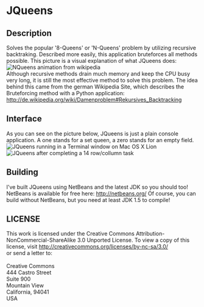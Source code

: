 JQueens
=======

Description
-----------
Solves the popular '8-Queens' or 'N-Queens' problem by utilizing recursive backtraking.
Described more easily, this application bruteforces all methods possible.
This picture is a visual explanation of what JQueens does:
![NQueens animation from wikipedia](http://upload.wikimedia.org/wikipedia/commons/1/1f/Eight-queens-animation.gif "NQueens animation from wikipedia")<br />
Although recursive methods drain much memory and keep the CPU busy very long, it is still the most effective method to solve this problem.
The idea behind this came from the german Wikipedia Site, which describes the Bruteforcing method with a Python application: http://de.wikipedia.org/wiki/Damenproblem#Rekursives_Backtracking

Interface
---------
As you can see on the picture below, JQueens is just a plain console application. A one stands for a set queen, a zero stands for an empty field.<br />
![JQueens running in a Terminal window on Mac OS X Lion](http://f.cl.ly/items/3q462m04431U3I3R1v30/Bildschirmfoto%202012-06-20%20um%2016.09.25.png "JQueens running in a Terminal window on Mac OS X Lion")
![JQueens after completing a 14 row/collumn task](http://f.cl.ly/items/332u003X1u1O250R3R43/Bildschirmfoto%202012-06-20%20um%2021.25.09.png "JQueens after the completion of a 15 row/collumn task")

Building
--------
I've built JQueens using NetBeans and the latest JDK so you should too!
NetBeans is available for free here: http://netbeans.org/
Of course, you can build without NetBeans, but you need at least JDK 1.5 to compile!

LICENSE
-------
This work is licensed under the Creative Commons Attribution-NonCommercial-ShareAlike 3.0 Unported License.
To view a copy of this license, visit
http://creativecommons.org/licenses/by-nc-sa/3.0/<br />
or send a letter to: <br /><br />
Creative Commons<br />
444 Castro Street<br />
Suite 900<br />
Mountain View<br />
California, 94041<br />
USA